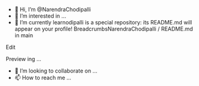 - 👋 Hi, I’m @NarendraChodipalli
- 👀 I’m interested in ...
- 🌱 I’m currently learnodipalli is a special repository: its README.md will appear on your profile!
BreadcrumbsNarendraChodipalli
/
README.md
in
main

Edit

Preview
ing ...
- 💞️ I’m looking to collaborate on ...
- 📫 How to reach me ...

<!---
NarendraChodipalli/NarendraChodipalli is a ✨ special ✨ repository because its `README.md` (this file) appears on your GitHub profile.
You can click the Preview link to take a look at your changes.
--->
